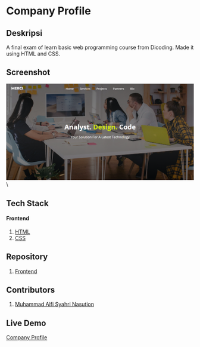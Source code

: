 # Company Profile

## Deskripsi
A final exam of learn basic web programming course from Dicoding. Made it using HTML and CSS.

## Screenshot

![](./landing.PNG)\

## Tech Stack

#### Frontend

1. [HTML](https://www.w3schools.com/html/)
2. [CSS](https://www.w3schools.com/css/)

## Repository

1. [Frontend](https://github.com/alfi2811/exampleCompanyProfile)

## Contributors

1. [Muhammad Alfi Syahri Nasution](https://github.com/alfi2811)

## Live Demo

[Company Profile](https://example-company-profile.netlify.app/)